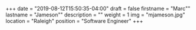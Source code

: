 +++
date = "2019-08-12T15:50:35-04:00"
draft = false
firstname = "Marc""
lastname = "Jameson""
description = ""
weight = 1
img = "mjameson.jpg"
location = "Raleigh"
position = "Software Engineer"
+++
